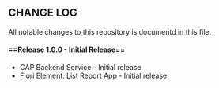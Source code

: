 ## CHANGE LOG

All notable changes to this repository is documentd in this file.

#### ==Release 1.0.0 - Initial Release==

- CAP Backend Service - Initial release
- Fiori Element: List Report App - Initial release